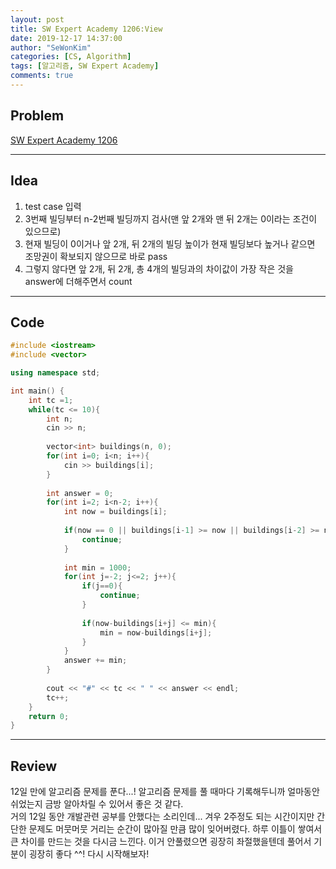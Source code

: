 ```yaml
---
layout: post
title: SW Expert Academy 1206:View
date: 2019-12-17 14:37:00
author: "SeWonKim"
categories: [CS, Algorithm]
tags: [알고리즘, SW Expert Academy]
comments: true
---
```


## Problem

[SW Expert Academy 1206](https://swexpertacademy.com/main/solvingProblem/solvingProblem.do)

---

## Idea

1. test case 입력
2. 3번째 빌딩부터 n-2번째 빌딩까지 검사(맨 앞 2개와 맨 뒤 2개는 0이라는 조건이 있으므로)
3. 현재 빌딩이 0이거나 앞 2개, 뒤 2개의 빌딩 높이가 현재 빌딩보다 높거나 같으면 조망권이 확보되지 않으므로 바로 pass
4. 그렇지 않다면 앞 2개, 뒤 2개, 총 4개의 빌딩과의 차이값이 가장 작은 것을 answer에 더해주면서 count 

---

## Code
```cpp
#include <iostream>
#include <vector>

using namespace std;

int main() {
    int tc =1;
    while(tc <= 10){
        int n;
        cin >> n;
        
        vector<int> buildings(n, 0);
        for(int i=0; i<n; i++){
   			cin >> buildings[i];
        }
        
        int answer = 0;
        for(int i=2; i<n-2; i++){
            int now = buildings[i];
            
            if(now == 0 || buildings[i-1] >= now || buildings[i-2] >= now || buildings[i+1] >= now || buildings[i+2] >= now){
                continue;
            } 
            
            int min = 1000;
            for(int j=-2; j<=2; j++){
                if(j==0){
                	continue;
                }
                
                if(now-buildings[i+j] <= min){
                	min = now-buildings[i+j];
                }
            }
            answer += min;
        }
                
        cout << "#" << tc << " " << answer << endl;
        tc++;
    }
	return 0;
}
```

---

## Review

12일 만에 알고리즘 문제를 푼다...! 알고리즘 문제를 풀 때마다 기록해두니까 얼마동안 쉬었는지 금방 알아차릴 수 있어서 좋은 것 같다.      
거의 12일 동안 개발관련 공부를 안했다는 소리인데... 겨우 2주정도 되는 시간이지만 간단한 문제도 머뭇머뭇 거리는 순간이 많아질 만큼 많이 잊어버렸다. 하루 이틀이 쌓여서 큰 차이를 만드는 것을 다시금 느낀다. 이거 안풀렸으면 굉장히 좌절했을텐데 풀어서 기분이 굉장히 좋다 ^^! 다시 시작해보자!
